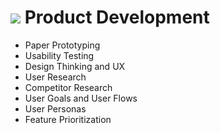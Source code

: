 # ![](https://ga-dash.s3.amazonaws.com/production/assets/logo-9f88ae6c9c3871690e33280fcf557f33.png) Product Development

- Paper Prototyping
- Usability Testing
- Design Thinking and UX
- User Research
- Competitor Research
- User Goals and User Flows
- User Personas
- Feature Prioritization
